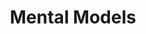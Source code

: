 ---
layout: category-archive
title: Mental Models
permalink: /categories/mental-models
excerpt: Stuff for your life
---